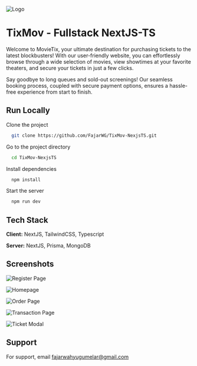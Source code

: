 ![Logo](https://i.ibb.co/Pjnrdrx/tixmov-github.png)

# TixMov - Fullstack NextJS-TS

Welcome to MovieTix, your ultimate destination for purchasing tickets to the latest blockbusters! With our user-friendly website, you can effortlessly browse through a wide selection of movies, view showtimes at your favorite theaters, and secure your tickets in just a few clicks.

Say goodbye to long queues and sold-out screenings! Our seamless booking process, coupled with secure payment options, ensures a hassle-free experience from start to finish.

## Run Locally

Clone the project

```bash
  git clone https://github.com/FajarWG/TixMov-NexjsTS.git
```

Go to the project directory

```bash
  cd TixMov-NexjsTS
```

Install dependencies

```bash
  npm install
```

Start the server

```bash
  npm run dev
```

## Tech Stack

**Client:** NextJS, TailwindCSS, Typescript

**Server:** NextJS, Prisma, MongoDB

## Screenshots

![Register Page](https://i.ibb.co/99WXJKm/Screenshot-2023-07-10-at-11-00-03-PM.png)

![Homepage](https://i.ibb.co/5Fsw8kV/Screenshot-2023-07-10-at-10-59-31-PM.png)

![Order Page](https://i.ibb.co/L0s9qQj/Screenshot-2023-07-10-at-11-10-47-PM.png)

![Transaction Page](https://i.ibb.co/VtSZCvq/Screenshot-2023-07-10-at-11-02-34-PM.png)

![Ticket Modal](https://i.ibb.co/yfzpgWH/Screenshot-2023-07-10-at-11-01-51-PM.png)

## Support

For support, email fajarwahyugumelar@gmail.com
